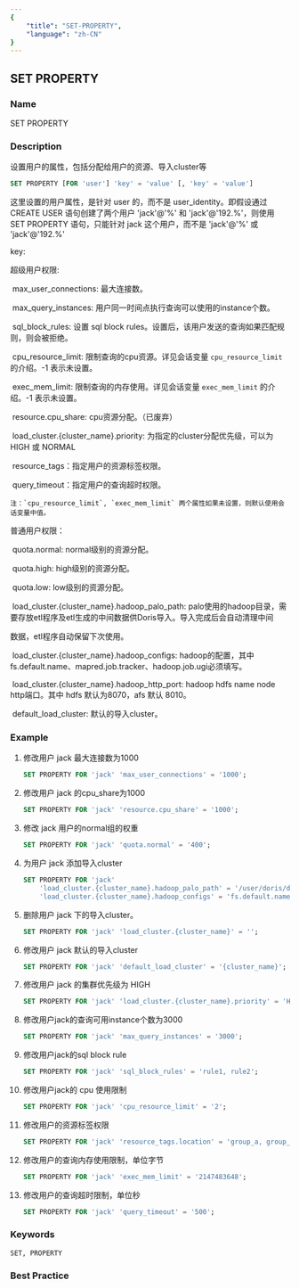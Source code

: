 ```yaml
---
{
    "title": "SET-PROPERTY",
    "language": "zh-CN"
}
---
```


<!--
Licensed to the Apache Software Foundation (ASF) under one
or more contributor license agreements.  See the NOTICE file
distributed with this work for additional information
regarding copyright ownership.  The ASF licenses this file
to you under the Apache License, Version 2.0 (the
"License"); you may not use this file except in compliance
with the License.  You may obtain a copy of the License at

  http://www.apache.org/licenses/LICENSE-2.0

Unless required by applicable law or agreed to in writing,
software distributed under the License is distributed on an
"AS IS" BASIS, WITHOUT WARRANTIES OR CONDITIONS OF ANY
KIND, either express or implied.  See the License for the
specific language governing permissions and limitations
under the License.
-->

## SET PROPERTY

### Name

SET PROPERTY

### Description

 设置用户的属性，包括分配给用户的资源、导入cluster等

```sql
SET PROPERTY [FOR 'user'] 'key' = 'value' [, 'key' = 'value']
```

这里设置的用户属性，是针对 user 的，而不是 user_identity。即假设通过 CREATE USER 语句创建了两个用户 'jack'@'%' 和 'jack'@'192.%'，则使用 SET PROPERTY 语句，只能针对 jack 这个用户，而不是 'jack'@'%' 或 'jack'@'192.%'

key:

超级用户权限:

​        max_user_connections: 最大连接数。

​        max_query_instances: 用户同一时间点执行查询可以使用的instance个数。

​        sql_block_rules: 设置 sql block rules。设置后，该用户发送的查询如果匹配规则，则会被拒绝。

​        cpu_resource_limit: 限制查询的cpu资源。详见会话变量 `cpu_resource_limit` 的介绍。-1 表示未设置。

​        exec_mem_limit: 限制查询的内存使用。详见会话变量 `exec_mem_limit` 的介绍。-1 表示未设置。

​        resource.cpu_share: cpu资源分配。（已废弃）

​        load_cluster.{cluster_name}.priority: 为指定的cluster分配优先级，可以为 HIGH 或 NORMAL

​        resource_tags：指定用户的资源标签权限。

​        query_timeout：指定用户的查询超时权限。

    注：`cpu_resource_limit`, `exec_mem_limit` 两个属性如果未设置，则默认使用会话变量中值。

普通用户权限：

​        quota.normal: normal级别的资源分配。

​        quota.high: high级别的资源分配。

​        quota.low: low级别的资源分配。

​        load_cluster.{cluster_name}.hadoop_palo_path: palo使用的hadoop目录，需要存放etl程序及etl生成的中间数据供Doris导入。导入完成后会自动清理中间

数据，etl程序自动保留下次使用。

​        load_cluster.{cluster_name}.hadoop_configs: hadoop的配置，其中fs.default.name、mapred.job.tracker、hadoop.job.ugi必须填写。

​        load_cluster.{cluster_name}.hadoop_http_port: hadoop hdfs name node http端口。其中 hdfs 默认为8070，afs 默认 8010。

​        default_load_cluster: 默认的导入cluster。

### Example

1. 修改用户 jack 最大连接数为1000
   
    ```sql
    SET PROPERTY FOR 'jack' 'max_user_connections' = '1000';
    ```
    
2. 修改用户 jack 的cpu_share为1000
   
    ```sql
    SET PROPERTY FOR 'jack' 'resource.cpu_share' = '1000';
    ```
    
3. 修改 jack 用户的normal组的权重
   
    ```sql
    SET PROPERTY FOR 'jack' 'quota.normal' = '400';
    ```
    
4. 为用户 jack 添加导入cluster
   
    ```sql
    SET PROPERTY FOR 'jack'
        'load_cluster.{cluster_name}.hadoop_palo_path' = '/user/doris/doris_path',
        'load_cluster.{cluster_name}.hadoop_configs' = 'fs.default.name=hdfs://dpp.cluster.com:port;mapred.job.tracker=dpp.cluster.com:port;hadoop.job.ugi=user,password;mapred.job.queue.name=job_queue_name_in_hadoop;mapred.job.priority=HIGH;';
    ```
    
5. 删除用户 jack 下的导入cluster。
   
    ```sql
    SET PROPERTY FOR 'jack' 'load_cluster.{cluster_name}' = '';
    ```
    
6. 修改用户 jack 默认的导入cluster
   
    ```sql
    SET PROPERTY FOR 'jack' 'default_load_cluster' = '{cluster_name}';
    ```
    
7. 修改用户 jack 的集群优先级为 HIGH
   
    ```sql
    SET PROPERTY FOR 'jack' 'load_cluster.{cluster_name}.priority' = 'HIGH';
    ```
    
8. 修改用户jack的查询可用instance个数为3000
   
    ```sql
    SET PROPERTY FOR 'jack' 'max_query_instances' = '3000';
    ```
    
9. 修改用户jack的sql block rule
   
    ```sql
    SET PROPERTY FOR 'jack' 'sql_block_rules' = 'rule1, rule2';
    ```
    
10. 修改用户jack的 cpu 使用限制
    
    ```sql
    SET PROPERTY FOR 'jack' 'cpu_resource_limit' = '2';
    ```
    
11. 修改用户的资源标签权限
    
    ```sql
    SET PROPERTY FOR 'jack' 'resource_tags.location' = 'group_a, group_b';
    ```
    
12. 修改用户的查询内存使用限制，单位字节
    
    ```sql
    SET PROPERTY FOR 'jack' 'exec_mem_limit' = '2147483648';
    ```

13. 修改用户的查询超时限制，单位秒

    ```sql
    SET PROPERTY FOR 'jack' 'query_timeout' = '500';
    ```
    
### Keywords

    SET, PROPERTY

### Best Practice

